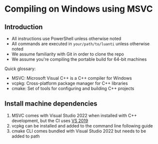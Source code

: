 # Compiling on Windows using MSVC

## Introduction

-   All instructions use PowerShell unless otherwise noted
-   All commands are executed in `your/path/to/luanti` unless otherwise noted
-   We assume familiarity with Git in order to clone the repo
-   We assume you're compiling the portable build for 64-bit machines

Quick glossary:

-   MSVC: Microsoft Visual C++ is a C++ compiler for Windows
-   vcpkg: Cross-platform package manager for C++ libraries
-   cmake: Set of tools for configuring and building C++ projects

## Install machine dependencies

1. MSVC comes with Visual Studio 2022 when installed with C++ development, but the CI uses [VS 2019](https://visualstudio.microsoft.com/vs/older-downloads/)
2. vcpkg can be installed and added to the command line following guide <!-- todo guide -->
3. cmake CLI comes bundled with Visual Studio 2022 but needs to be added to path <!-- todo guide -->

